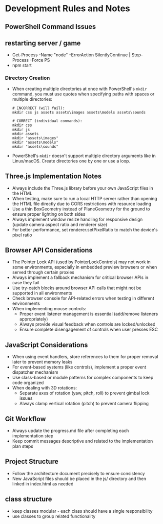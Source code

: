 # Development Rules and Notes

## PowerShell Command Issues

## restarting server / game
- Get-Process -Name "node" -ErrorAction SilentlyContinue | Stop-Process -Force
PS 
-  npm start  


### Directory Creation
- When creating multiple directories at once with PowerShell's `mkdir` command, you must use quotes when specifying paths with spaces or multiple directories:
  ```
  # INCORRECT (will fail):
  mkdir css js assets assets\images assets\models assets\sounds
  
  # CORRECT (individual commands):
  mkdir css
  mkdir js
  mkdir assets
  mkdir "assets\images"
  mkdir "assets\models"
  mkdir "assets\sounds"
  ```

- PowerShell's `mkdir` doesn't support multiple directory arguments like in Linux/macOS. Create directories one by one or use a loop.


## Three.js Implementation Notes

- Always include the Three.js library before your own JavaScript files in the HTML
- When testing, make sure to run a local HTTP server rather than opening the HTML file directly due to CORS restrictions with resource loading
- Use a thin BoxGeometry instead of PlaneGeometry for the ground to ensure proper lighting on both sides
- Always implement window resize handling for responsive design (update camera aspect ratio and renderer size)
- For better performance, set renderer.setPixelRatio to match the device's pixel ratio

## Browser API Considerations

- The Pointer Lock API (used by PointerLockControls) may not work in some environments, especially in embedded preview browsers or when served through certain proxies
- Always implement a fallback mechanism for critical browser APIs in case they fail
- Use try-catch blocks around browser API calls that might not be supported in all environments
- Check browser console for API-related errors when testing in different environments
- When implementing mouse controls:
  - Proper event listener management is essential (add/remove listeners appropriately)
  - Always provide visual feedback when controls are locked/unlocked
  - Ensure complete disengagement of controls when user presses ESC

## JavaScript Considerations

- When using event handlers, store references to them for proper removal later to prevent memory leaks
- For event-based systems (like controls), implement a proper event dispatcher mechanism
- Use class-based or module patterns for complex components to keep code organized
- When dealing with 3D rotations:
  - Separate axes of rotation (yaw, pitch, roll) to prevent gimbal lock issues
  - Always clamp vertical rotation (pitch) to prevent camera flipping

## Git Workflow

- Always update the progress.md file after completing each implementation step
- Keep commit messages descriptive and related to the implementation plan steps

## Project Structure

- Follow the architecture document precisely to ensure consistency
- New JavaScript files should be placed in the js/ directory and then linked in index.html as needed

## class structure
- keep classes modular - each class should have a single responsibility
- use classes to group related functionality
